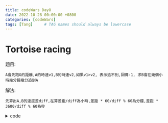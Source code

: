 ```yaml
---
title: codeWars Day8
date: 2022-10-28 00:00:00 +0800
categories: [codeWars]
tags: [Tang]     # TAG names should always be lowercase
---
```


# Tortoise racing

題目:

    A會先跑G的距離,A的時速v1,B的時速v2,如果v1>v2, 表示追不到,回傳-1, 求B會在幾個小時幾分鐘幾分追到A



解法:

    先算出A,B的速度差diff,在算差距/diff為小時,差距 * 60/diff % 60為分鐘,差距 * 3600/diff % 60為秒


<details> <summary>code</summary>
<pre><code>
package kata

func Race(v1, v2, g int) [3]int {  
  if (v1 > v2) {
    return [3]int{-1, -1, -1}
  }
  
  diff := v2 - v1
  
  return [3]int{
    g / diff,
    g * 60 / diff % 60 ,
    g * 3600 / diff % 60 ,
  }
}
</code></pre>
</details>